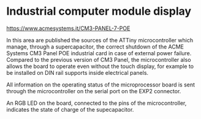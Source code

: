 # Industrial computer module display

https://www.acmesystems.it/CM3-PANEL-7-POE

In this area are published the sources of the ATTiny microcontroller which manage, through a supercapacitor, the correct shutdown of the ACME Systems CM3 Panel POE industrial card in case of external power failure. 
Compared to the previous version of CM3 Panel, the microcontroller also allows the board to operate even without the touch display, for example to be installed on DIN rail supports inside electrical panels.

All information on the operating status of the microprocessor board is sent through the microcontroller on the serial port on the EXP2 connector.

An RGB LED on the board, connected to the pins of the microcontroller, indicates the state of charge of the supecapacitor.
